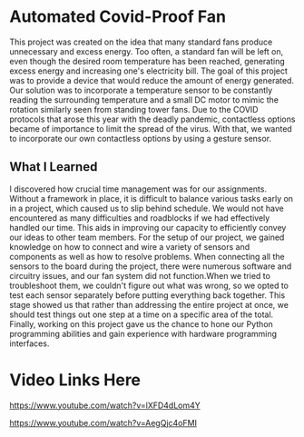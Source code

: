 # Automated Covid-Proof Fan

This project was created on the idea that many standard fans produce unnecessary and excess energy. Too often, a standard fan will be left on, even though the desired room temperature has been reached, generating excess energy and increasing one's electricity bill. The goal of this project was to provide a device that would reduce the amount of energy generated. Our solution was to incorporate a temperature sensor to be constantly reading the surrounding temperature and a small DC motor to mimic the rotation similarly seen from standing tower fans. Due to the COVID protocols that arose this year with the deadly pandemic, contactless options became of importance to limit the spread of the virus. With that, we wanted to incorporate our own contactless options by using a gesture sensor.

## What I Learned
I discovered how crucial time management was for our assignments. Without a framework in place, it is difficult to balance various tasks early on in a project, which caused us to slip behind schedule. We would not have encountered as many difficulties and roadblocks if we had effectively handled our time. This aids in improving our capacity to efficiently convey our ideas to other team members. For the setup of our project, we gained knowledge on how to connect and wire a variety of sensors and components as well as how to resolve problems. When connecting all the sensors to the board during the project, there were numerous software and circuitry issues, and our fan system did not function.When we tried to troubleshoot them, we couldn't figure out what was wrong, so we opted to test each sensor separately before putting everything back together. This stage showed us that rather than addressing the entire project at once, we should test things out one step at a time on a specific area of the total. Finally, working on this project gave us the chance to hone our Python programming abilities and gain experience with hardware programming interfaces.

# Video Links Here 
https://www.youtube.com/watch?v=lXFD4dLom4Y

https://www.youtube.com/watch?v=AegQjc4oFMI
